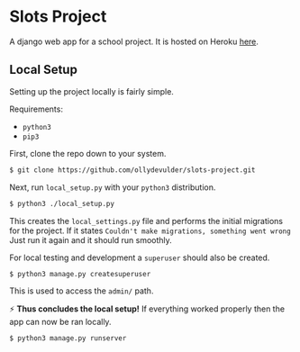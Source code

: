 # Slots Project
A django web app for a school project.
It is hosted on Heroku [here](https://slots-app.herokuapp.com/).

## Local Setup
Setting up the project locally is fairly simple.

Requirements:
 * `python3`
 * `pip3`

First, clone the repo down to your system.
```sh
$ git clone https://github.com/ollydevulder/slots-project.git
```

Next, run `local_setup.py` with your `python3` distribution. 
```sh
$ python3 ./local_setup.py
```

This creates the `local_settings.py` file and performs the initial migrations
for the project. If it states `Couldn't make migrations, something went wrong`
Just run it again and it should run smoothly. 

For local testing and development a `superuser` should also be created.
```sh
$ python3 manage.py createsuperuser
```

This is used to access the `admin/` path.

:zap: **Thus concludes the local setup!** If everything worked properly then
the app can now be ran locally.
```sh
$ python3 manage.py runserver
```

